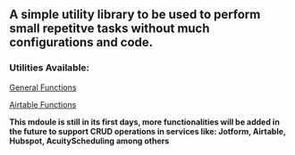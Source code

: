 ## A simple utility library to be used to perform small repetitve tasks without much configurations and code.

### **Utilities Available**:

[General Functions](./functions/general)

[Airtable Functions](./functions/airtable)

**This mdoule is still in its first days, more functionalities will be added in the future to support CRUD operations in services like: Jotform, Airtable, Hubspot, AcuityScheduling among others**
